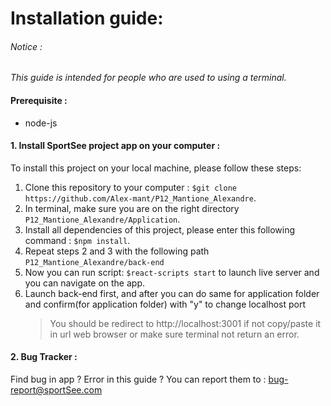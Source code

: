 # Installation guide:

###### Notice :
*This guide is intended for people who are used to using a terminal.*

#### Prerequisite :
- node-js

#### 1. Install SportSee project app on your computer :

To install this project on your local machine, please follow these steps:

1. Clone this repository to your computer : ```$git clone https://github.com/Alex-mant/P12_Mantione_Alexandre```.
2. In terminal, make sure you are on the right directory ```P12_Mantione_Alexandre/Application```.
3. Install all dependencies of this project, please enter this following command : ```$npm install```.
4. Repeat steps 2 and 3 with the following path ```P12_Mantione_Alexandre/back-end```
5. Now you can run script: ```$react-scripts start``` to launch live server and you can navigate on the app.
6. Launch back-end first, and after you can do same for application folder and confirm(for application folder) with "y" to change localhost port
    > You should be redirect to http://localhost:3001 if not copy/paste it in url web browser or make sure terminal not return an error.

#### 2. Bug Tracker :
Find bug in app ? Error in this guide ? You can report them to : bug-report@sportSee.com
